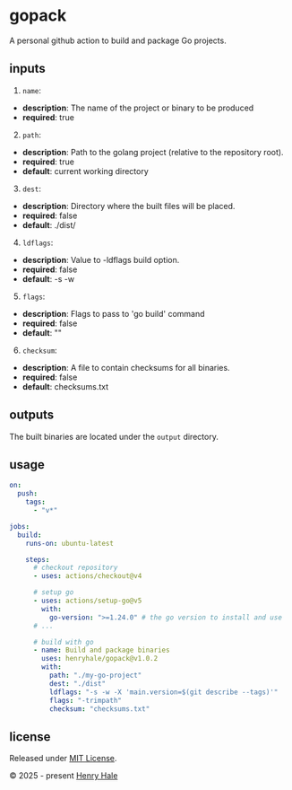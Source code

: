 # gopack

A personal github action to build and package Go projects.

## inputs

1. `name`:
  - **description**: The name of the project or binary to be produced
  - **required**: true
2. `path`:
  - **description**: Path to the golang project (relative to the repository root).
  - **required**: true
  - **default**: current working directory
3. `dest`:
  - **description**: Directory where the built files will be placed.
  - **required**: false
  - **default**: ./dist/
4. `ldflags`:
  - **description**: Value to -ldflags build option.
  - **required**: false
  - **default**: -s -w
5. `flags`:
  - **description**: Flags to pass to 'go build' command
  - **required**: false
  - **default**: ""
6. `checksum`:
  - **description**: A file to contain checksums for all binaries.
  - **required**: false
  - **default**: checksums.txt

## outputs

The built binaries are located under the `output` directory.

## usage

```yaml
on:
  push:
    tags:
      - "v*"

jobs:
  build:
    runs-on: ubuntu-latest

    steps:
      # checkout repository
      - uses: actions/checkout@v4

      # setup go
      - uses: actions/setup-go@v5
        with:
          go-version: ">=1.24.0" # the go version to install and use
      # ...

      # build with go
      - name: Build and package binaries
        uses: henryhale/gopack@v1.0.2
        with:
          path: "./my-go-project"
          dest: "./dist"
          ldflags: "-s -w -X 'main.version=$(git describe --tags)'"
          flags: "-trimpath"
          checksum: "checksums.txt"

```

## license

Released under [MIT License](./LICENSE.txt).

&copy; 2025 - present [Henry Hale](https://henryhale.github.io)
